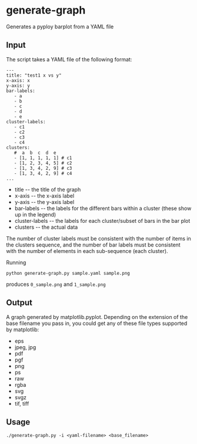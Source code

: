 generate-graph
==============

Generates a pyploy barplot from a YAML file

Input
-----

The script takes a YAML file of the following format:

```
---
title: "test1 x vs y"
x-axis: x
y-axis: y
bar-labels:
   - a 
   - b 
   - c
   - d
   - e
cluster-labels: 
   - c1 
   - c2 
   - c3
   - c4
clusters:
   #  a  b  c  d  e
   - [1, 1, 1, 1, 1] # c1
   - [1, 2, 3, 4, 5] # c2
   - [1, 3, 4, 2, 9] # c3
   - [1, 3, 4, 2, 9] # c4
...
```

- title -- the title of the graph
- x-axis -- the x-axis label
- y-axis -- the y-axis label
- bar-labels -- the labels for the different bars within a cluster (these show up in the legend)
- cluster-labels -- the labels for each cluster/subset of bars in the bar plot
- clusters -- the actual data

The number of cluster labels must be consistent with the number of items in the clusters sequence, and the number of bar labels must be consistent with the number of elements in each sub-sequence (each cluster).

Running
```
python generate-graph.py sample.yaml sample.png
```
produces `0_sample.png` and `1_sample.png`

Output
------
A graph generated by matplotlib.pyplot. Depending on the extension of the base filename you pass in, you could get any of these file types supported by matplotlib:
 * eps
 * jpeg, jpg
 * pdf
 * pgf
 * png
 * ps
 * raw
 * rgba
 * svg
 * svgz
 * tif, tiff

Usage
-----
```
./generate-graph.py -i <yaml-filename> <base_filename>
```
